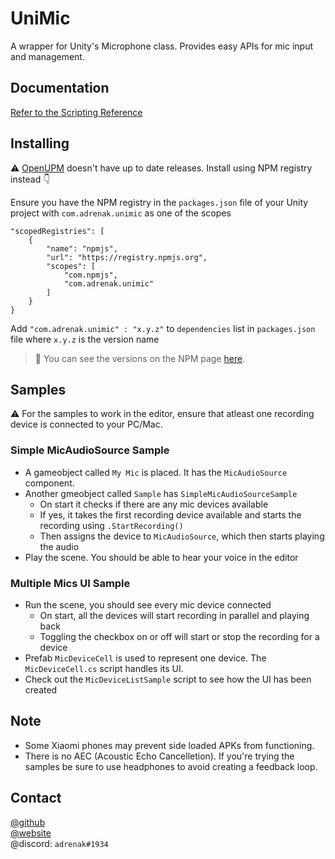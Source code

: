 # UniMic
A wrapper for Unity's Microphone class. 
Provides easy APIs for mic input and management.

## Documentation
[Refer to the Scripting Reference](https://www.vatsalambastha.com/unimic/api/Adrenak.UniMic.html)

## Installing
⚠️ [OpenUPM](https://openupm.com/packages/com.adrenak.unimic/?subPage=versions) doesn't have up to date releases. Install using NPM registry instead 👇

Ensure you have the NPM registry in the `packages.json` file of your Unity project with `com.adrenak.unimic` as one of the scopes
```
"scopedRegistries": [
    {
        "name": "npmjs",
        "url": "https://registry.npmjs.org",
        "scopes": [
            "com.npmjs",
            "com.adrenak.unimic"
        ]
    }
}
```

Add `"com.adrenak.unimic" : "x.y.z"` to `dependencies` list in `packages.json` file where `x.y.z` is the version name
> 💬 You can see the versions on the NPM page [here](https://www.npmjs.com/package/com.adrenak.unimic?activeTab=versions). 

## Samples
⚠️ For the samples to work in the editor, ensure that atleast one recording device is connected to your PC/Mac.  

### Simple MicAudioSource Sample
- A gameobject called `My Mic` is placed. It has the `MicAudioSource` component. 
- Another gmeobject called `Sample` has `SimpleMicAudioSourceSample`
    - On start it checks if there are any mic devices available
    - If yes, it takes the first recording device available and starts the recording using `.StartRecording()`
    - Then assigns the device to `MicAudioSource`, which then starts playing the audio
- Play the scene. You should be able to hear your voice in the editor
### Multiple Mics UI Sample
- Run the scene, you should see every mic device connected 
    - On start, all the devices will start recording in parallel and playing back
    - Toggling the checkbox on or off will start or stop the recording for a device
- Prefab `MicDeviceCell` is used to represent one device. The `MicDeviceCell.cs` script handles its UI.
- Check out the `MicDeviceListSample` script to see how the UI has been created

## Note
* Some Xiaomi phones may prevent side loaded APKs from functioning.  
* There is no AEC (Acoustic Echo Cancelletion). If you're trying the samples be sure to use headphones to avoid creating a feedback loop.

## Contact
[@github](https://www.github.com/adrenak)  
[@website](http://www.vatsalambastha.com)  
@discord: `adrenak#1934`